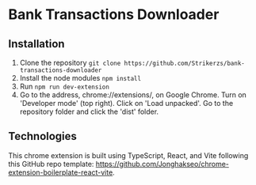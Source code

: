# Bank Transactions Downloader

## Installation

1. Clone the repository
`git clone https://github.com/Strikerzs/bank-transactions-downloader`
2. Install the node modules
`npm install`
3. Run `npm run dev-extension`
4. Go to the address, chrome://extensions/, on Google Chrome. Turn on 'Developer mode' (top right). Click on 'Load unpacked'. Go to the repository folder and click the 'dist' folder.


## Technologies

This chrome extension is built using TypeScript, React, and Vite following this GitHub repo template: https://github.com/Jonghakseo/chrome-extension-boilerplate-react-vite.

